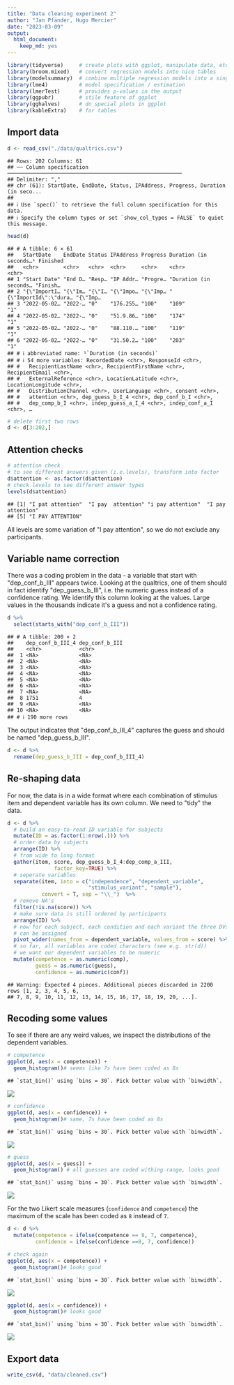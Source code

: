 ```yaml
---
title: "Data cleaning experiment 2"
author: "Jan Pfänder, Hugo Mercier"
date: "2023-03-09"
output: 
  html_document: 
    keep_md: yes
---
```



```r
library(tidyverse)     # create plots with ggplot, manipulate data, etc.
library(broom.mixed)   # convert regression models into nice tables
library(modelsummary)  # combine multiple regression models into a single table
library(lme4)          # model specification / estimation 
library(lmerTest)      # provides p-values in the output
library(ggpubr)        # stile feature of ggplot
library(gghalves)      # do special plots in ggplot
library(kableExtra)    # for tables
```

## Import data


```r
d <- read_csv("./data/qualtrics.csv")
```

```
## Rows: 202 Columns: 61
## ── Column specification ────────────────────────────────────────────────────────
## Delimiter: ","
## chr (61): StartDate, EndDate, Status, IPAddress, Progress, Duration (in seco...
## 
## ℹ Use `spec()` to retrieve the full column specification for this data.
## ℹ Specify the column types or set `show_col_types = FALSE` to quiet this message.
```

```r
head(d)
```

```
## # A tibble: 6 × 61
##   StartDate    EndDate Status IPAddress Progress Duration (in seconds…¹ Finished
##   <chr>        <chr>   <chr>  <chr>     <chr>    <chr>                  <chr>   
## 1 "Start Date" "End D… "Resp… "IP Addr… "Progre… "Duration (in seconds… "Finish…
## 2 "{\"ImportI… "{\"Im… "{\"I… "{\"Impo… "{\"Imp… "{\"ImportId\":\"dura… "{\"Imp…
## 3 "2022-05-02… "2022-… "0"    "176.255… "100"    "109"                  "1"     
## 4 "2022-05-02… "2022-… "0"    "51.9.86… "100"    "174"                  "1"     
## 5 "2022-05-02… "2022-… "0"    "88.110.… "100"    "119"                  "1"     
## 6 "2022-05-02… "2022-… "0"    "31.50.2… "100"    "203"                  "1"     
## # ℹ abbreviated name: ¹​`Duration (in seconds)`
## # ℹ 54 more variables: RecordedDate <chr>, ResponseId <chr>,
## #   RecipientLastName <chr>, RecipientFirstName <chr>, RecipientEmail <chr>,
## #   ExternalReference <chr>, LocationLatitude <chr>, LocationLongitude <chr>,
## #   DistributionChannel <chr>, UserLanguage <chr>, consent <chr>,
## #   attention <chr>, dep_guess_b_I_4 <chr>, dep_conf_b_I <chr>,
## #   dep_comp_b_I <chr>, indep_guess_a_I_4 <chr>, indep_conf_a_I <chr>, …
```

```r
# delete first two rows
d <- d[3:202,]
```


## Attention checks


```r
# attention check
# to see different answers given (i.e.levels), transform into factor
d$attention <- as.factor(d$attention)
# check levels to see different answer types
levels(d$attention) 
```

```
## [1] "I pat attention"  "I pay  attention" "i pay attention"  "I pay attention" 
## [5] "I PAY ATTENTION"
```
All levels are some variation of "I pay attention", so we do not exclude any participants. 

## Variable name correction

There was a coding problem in the data - a variable that start with "dep_conf_b_III" appears twice. Looking at the qualtrics, one of them should in fact identify "dep_guess_b_III", i.e. the numeric guess instead of a confidence rating. We identify this column looking at the values. Large values in the thousands indicate it's a guess and not a confidence rating. 


```r
d %>% 
  select(starts_with("dep_conf_b_III"))
```

```
## # A tibble: 200 × 2
##    dep_conf_b_III_4 dep_conf_b_III
##    <chr>            <chr>         
##  1 <NA>             <NA>          
##  2 <NA>             <NA>          
##  3 <NA>             <NA>          
##  4 <NA>             <NA>          
##  5 <NA>             <NA>          
##  6 <NA>             <NA>          
##  7 <NA>             <NA>          
##  8 1751             4             
##  9 <NA>             <NA>          
## 10 <NA>             <NA>          
## # ℹ 190 more rows
```

The output indicates that "dep_conf_b_III_4" captures the guess and should be named "dep_guess_b_III". 


```r
d <- d %>% 
  rename(dep_guess_b_III = dep_conf_b_III_4)
```

## Re-shaping data

For now, the data is in a wide format where each combination of stimulus item and dependent variable has its own column. We need to "tidy" the data. 


```r
d <- d %>% 
  # build an easy-to-read ID variable for subjects
  mutate(ID = as.factor(1:nrow(.))) %>% 
  # order data by subjects
  arrange(ID) %>% 
  # from wide to long format
  gather(item, score, dep_guess_b_I_4:dep_comp_a_III,
               factor_key=TRUE) %>% 
  # seperate variables 
  separate(item, into = c("independence", "dependent_variable", 
                          "stimulus_variant", "sample"), 
           convert = T, sep = "\\_")  %>% 
  # remove NA's
  filter(!is.na(score)) %>% 
  # make sure data is still ordered by participants
  arrange(ID) %>%
  # now for each subject, each condition and each variant the three DVs
  # can be assigned
  pivot_wider(names_from = dependent_variable, values_from = score) %>% 
  # so far, all variables are coded characters (see e.g. str(d))
  # we want our dependent variables to be numeric
  mutate(competence = as.numeric(comp),
         guess = as.numeric(guess), 
         confidence = as.numeric(conf))
```

```
## Warning: Expected 4 pieces. Additional pieces discarded in 2200 rows [1, 2, 3, 4, 5, 6,
## 7, 8, 9, 10, 11, 12, 13, 14, 15, 16, 17, 18, 19, 20, ...].
```

## Recoding some values

To see if there are any weird values, we inspect the distributions of the dependent variables.

```r
# competence
ggplot(d, aes(x = competence)) +
  geom_histogram()# seems like 7s have been coded as 8s
```

```
## `stat_bin()` using `bins = 30`. Pick better value with `binwidth`.
```

![](cleaning_files/figure-html/unnamed-chunk-4-1.png)<!-- -->

```r
# confidence
ggplot(d, aes(x = confidence)) +
  geom_histogram()# same, 7s have been coded as 8s
```

```
## `stat_bin()` using `bins = 30`. Pick better value with `binwidth`.
```

![](cleaning_files/figure-html/unnamed-chunk-4-2.png)<!-- -->

```r
# guess
ggplot(d, aes(x = guess)) +
  geom_histogram() # all guesses are coded withing range, looks good
```

```
## `stat_bin()` using `bins = 30`. Pick better value with `binwidth`.
```

![](cleaning_files/figure-html/unnamed-chunk-4-3.png)<!-- -->

For the two Likert scale measures (`confidence` and `competence`) the maximum of the scale has been coded as `8` instead of `7`. 


```r
d <- d %>% 
  mutate(competence = ifelse(competence == 8, 7, competence), 
         confidence = ifelse(confidence ==8, 7, confidence))

# check again
ggplot(d, aes(x = competence)) +
  geom_histogram()# looks good
```

```
## `stat_bin()` using `bins = 30`. Pick better value with `binwidth`.
```

![](cleaning_files/figure-html/unnamed-chunk-5-1.png)<!-- -->

```r
ggplot(d, aes(x = confidence)) +
  geom_histogram()# looks good
```

```
## `stat_bin()` using `bins = 30`. Pick better value with `binwidth`.
```

![](cleaning_files/figure-html/unnamed-chunk-5-2.png)<!-- -->

## Export data


```r
write_csv(d, "data/cleaned.csv")
```






